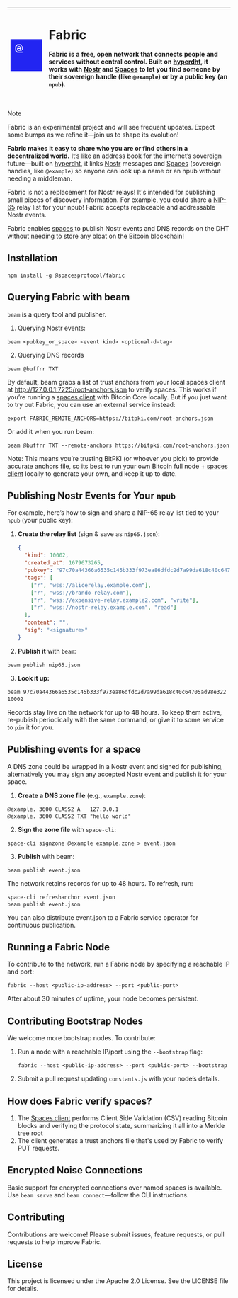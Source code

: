 


| <img src="./logo.png" width="340"/> | <h1 align="left">Fabric</h1> <p align="left">Fabric is a free, open network that connects people and services without central control. Built on [hyperdht](https://github.com/holepunchto/hyperdht), it works with [Nostr](https://github.com/nostr-protocol/nostr) and [Spaces](https://spacesprotocol.org) to let you find someone by their sovereign handle (like `@example`) or by a public key (an `npub`).</p><br /> |
|-------------------------------------|----------------------------------------------------------------------------------------------------------------------------------------------------------------------------------------------------------------------------------------------------------------------------------------------------------------------------------------------------------------------------------------------------------------------------|

> [!NOTE]  
> Fabric is an experimental project and will see frequent updates. Expect some bumps as we refine it—join us to shape its evolution!

**Fabric makes it easy to share who you are or find others in a decentralized world.** It’s like an address book for the internet’s sovereign future—built on [hyperdht](https://github.com/holepunchto/hyperdht), it links [Nostr](https://github.com/nostr-protocol/nostr) messages and [Spaces](https://spacesprotocol.org) (sovereign handles, like `@example`) so anyone can look up a name or an npub without needing a middleman.


Fabric is not a replacement for Nostr relays! It's intended for publishing small pieces of discovery information. For example, you could share a [NIP-65](https://github.com/nostr-protocol/nips/blob/master/65.md) relay list for your npub! Fabric accepts replaceable and addressable Nostr events.


Fabric enables [spaces](https://spacesprotocol.org) to publish Nostr events and DNS records on the DHT without needing to store any bloat on the Bitcoin blockchain!




## Installation


```shell
npm install -g @spacesprotocol/fabric
```

## Querying Fabric with beam

`beam` is a query tool and publisher.

1. Querying Nostr events:

```
beam <pubkey_or_space> <event kind> <optional-d-tag>
```

2. Querying DNS records
```
beam @buffrr TXT
```

By default, beam grabs a list of trust anchors from your local spaces client at http://127.0.0.1:7225/root-anchors.json to verify spaces. This works if you’re running a [spaces client](https://github.com/spacesprotocol/spaces) with Bitcoin Core locally. But if you just want to try out Fabric, you can use an external service instead:

```shell
export FABRIC_REMOTE_ANCHORS=https://bitpki.com/root-anchors.json
```

Or add it when you run beam:

```shell
beam @buffrr TXT --remote-anchors https://bitpki.com/root-anchors.json
```

Note: This means you’re trusting BitPKI (or whoever you pick) to provide accurate anchors file, so its best to run your own Bitcoin full node + [spaces client](https://github.com/spacesprotocol/spaces) locally to generate your own, and keep it up to date.


## Publishing Nostr Events for Your `npub`

For example, here’s how to sign and share a NIP-65 relay list tied to your `npub` (your public key):

1. **Create the relay list** (sign & save as `nip65.json`):
   ```json
   {
     "kind": 10002,
     "created_at": 1679673265,
     "pubkey": "97c70a44366a6535c145b333f973ea86dfdc2d7a99da618c40c64705ad98e322",
     "tags": [
       ["r", "wss://alicerelay.example.com"],
       ["r", "wss://brando-relay.com"],
       ["r", "wss://expensive-relay.example2.com", "write"],
       ["r", "wss://nostr-relay.example.com", "read"]
     ],
     "content": "",
     "sig": "<signature>"
   }
   ```

2. **Publish it** with `beam`:

```shell
beam publish nip65.json
```

3. **Look it up:**

```shell
beam 97c70a44366a6535c145b333f973ea86dfdc2d7a99da618c40c64705ad98e322 10002
```

Records stay live on the network for up to 48 hours. To keep them active, re-publish periodically with the same command, or give it to some service to `pin` it for you.

## Publishing events for a space

A DNS zone could be wrapped in a Nostr event and signed for publishing, alternatively you may sign any accepted Nostr event and publish it for your space.

1. **Create a DNS zone file** (e.g., `example.zone`):

```
@example. 3600 CLASS2 A   127.0.0.1
@example. 3600 CLASS2 TXT "hello world"
```

2. **Sign the zone file** with `space-cli`:

```
space-cli signzone @example example.zone > event.json
```

3. **Publish** with beam:

```
beam publish event.json
```

The network retains records for up to 48 hours. To refresh, run:

```
space-cli refreshanchor event.json
beam publish event.json
```

You can also distribute event.json to a Fabric service operator for continuous publication.


## Running a Fabric Node

To contribute to the network, run a Fabric node by specifying a reachable IP and port:

    fabric --host <public-ip-address> --port <public-port>

After about 30 minutes of uptime, your node becomes persistent.

## Contributing Bootstrap Nodes

We welcome more bootstrap nodes. To contribute:

1. Run a node with a reachable IP/port using the `--bootstrap` flag:

       fabric --host <public-ip-address> --port <public-port> --bootstrap

2. Submit a pull request updating `constants.js` with your node’s details.


## How does Fabric verify spaces?

1. The [Spaces client](https://github.com/spacesprotocol/spaces) performs Client Side Validation (CSV) reading Bitcoin blocks and verifying the protocol state, summarizing it all into a Merkle tree root
2. The client generates a trust anchors file that's used by Fabric to verify PUT requests.


## Encrypted Noise Connections

Basic support for encrypted connections over named spaces is available. Use `beam serve` and `beam connect`—follow the CLI instructions.

## Contributing

Contributions are welcome! Please submit issues, feature requests, or pull requests to help improve Fabric.

## License

This project is licensed under the Apache 2.0 License. See the LICENSE file for details.